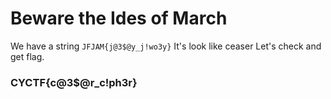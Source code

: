 # Beware the Ides of March
We have a string `JFJAM{j@3$@y_j!wo3y}`
It's look like ceaser
Let's check and get flag.
### CYCTF{c@3$@r\_c!ph3r}
